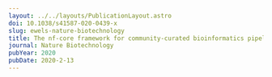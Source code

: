 ```yaml
---
layout: ../../layouts/PublicationLayout.astro
doi: 10.1038/s41587-020-0439-x
slug: ewels-nature-biotechnology
title: The nf-core framework for community-curated bioinformatics pipelines
journal: Nature Biotechnology
pubYear: 2020
pubDate: 2020-2-13
---
```

